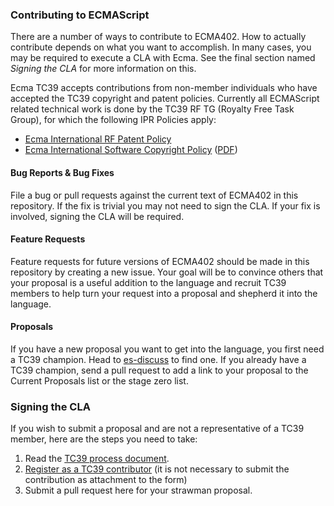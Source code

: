 ### Contributing to ECMAScript
There are a number of ways to contribute to ECMA402. How to actually contribute depends on what you want to accomplish. In many cases, you may be required to execute a CLA with Ecma. See the final section named *Signing the CLA* for more information on this.

Ecma TC39 accepts contributions from non-member individuals who have accepted the TC39 copyright and patent policies. Currently all ECMAScript related technical work is done by the TC39 RF TG (Royalty Free Task Group), for which the following IPR Policies apply:

  * [Ecma International RF Patent Policy](https://www.ecma-international.org/memento/Policies/Ecma_Royalty-Free_Patent_Policy_Extension_Option.htm)
  * [Ecma International Software Copyright Policy](https://www.ecma-international.org/memento/Policies/Ecma_Policy_on_Submission_Inclusion_and_Licensing_of_Software.htm) ([PDF](https://www.ecma-international.org/memento/Policies/Ecma_Policy_on_Submission_Inclusion_and_Licensing_of_Software.pdf))

#### Bug Reports & Bug Fixes
File a bug or pull requests against the current text of ECMA402 in this repository. If the fix is trivial you may not need to sign the CLA. If your fix is involved, signing the CLA will be required.

#### Feature Requests
Feature requests for future versions of ECMA402 should be made in this repository by creating a new issue. Your goal will be to convince others that your proposal is a useful addition to the language and recruit TC39 members to help turn your request into a proposal and shepherd it into the language.

#### Proposals
If you have a new proposal you want to get into the language, you first need a TC39 champion. Head to [es-discuss](https://esdiscuss.org) to find one. If you already have a TC39 champion, send a pull request to add a link to your proposal to the Current Proposals list or the stage zero list.

### Signing the CLA
If you wish to submit a proposal and are not a representative of a TC39 member, here are the steps you need to take:

  1. Read the [TC39 process document](https://tc39.github.io/process-document/).
  2. [Register as a TC39 contributor](https://tc39.github.io/agreements/contributor/) (it is not necessary to submit the contribution as attachment to the form)
  3. Submit a pull request here for your strawman proposal.
